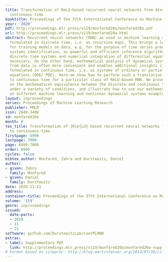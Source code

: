```yaml
---
title: Transformation of ReLU-based recurrent neural networks from discrete-time to
  continuous-time
booktitle: Proceedings of the 37th International Conference on Machine Learning
year: '2020'
pdf: http://proceedings.mlr.press/v119/monfared20a/monfared20a.pdf
url: http://proceedings.mlr.press/v119/monfared20a.html
abstract: Recurrent neural networks (RNN) as used in machine learning are commonly
  formulated in discrete time, i.e. as recursive maps. This brings a lot of advantages
  for training models on data, e.g. for the purpose of time series prediction or dynamical
  systems identification, as powerful and efficient inference algorithms exist for
  discrete time systems and numerical integration of differential equations is not
  necessary. On the other hand, mathematical analysis of dynamical systems inferred
  from data is often more convenient and enables additional insights if these are
  formulated in continuous time, i.e. as systems of ordinary or partial differential
  equations (ODE/ PDE). Here we show how to perform such a translation from discrete
  to continuous time for a particular class of ReLU-based RNN. We prove three theorems
  on the mathematical equivalence between the discrete and continuous time formulations
  under a variety of conditions, and illustrate how to use our mathematical results
  on different machine learning and nonlinear dynamical systems examples.
layout: inproceedings
series: Proceedings of Machine Learning Research
publisher: PMLR
issn: 2640-3498
id: monfared20a
month: 0
tex_title: Transformation of {R}e{LU}-based recurrent neural networks from discrete-time
  to continuous-time
firstpage: 6999
lastpage: 7009
page: 6999-7009
order: 6999
cycles: false
bibtex_author: Monfared, Zahra and Durstewitz, Daniel
author:
- given: Zahra
  family: Monfared
- given: Daniel
  family: Durstewitz
date: 2020-11-21
address: 
container-title: Proceedings of the 37th International Conference on Machine Learning
volume: '119'
genre: inproceedings
issued:
  date-parts:
  - 2020
  - 11
  - 21
software: github.com/DurstewitzLab/contPLRNN
extras:
- label: Supplementary PDF
  link: http://proceedings.mlr.press/v119/monfared20a/monfared20a-supp.pdf
# Format based on citeproc: http://blog.martinfenner.org/2013/07/30/citeproc-yaml-for-bibliographies/
---
```

